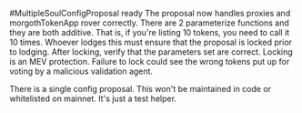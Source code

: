 #MultipleSoulConfigProposal ready
The proposal now handles proxies and morgothTokenApp rover correctly.
There are 2 parameterize functions and they are both additive. That is, if you're listing 10 tokens, you need to call it 10 times. 
Whoever lodges this must ensure that the proposal is locked prior to lodging. After locking, verify that the parameters set are correct. Locking is an MEV protection. Failure to lock could see the wrong tokens put up for voting by a malicious validation agent.

There is a single config proposal. This won't be maintained in code or whitelisted on mainnet. It's just a test helper.



